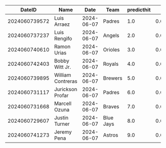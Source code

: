 DateID         |  Name               |  Date        |  Team       |  predicthit  |  predicthitproba     |  hitbool  |  Last7DaysAVG  |  Last15DaysAVG  |  Last30DaysAVG
---------------|---------------------|--------------|-------------|--------------|----------------------|-----------|----------------|-----------------|---------------
2024060739572  |  Luis Arraez        |  2024-06-07  |  Padres     |  1.0         |  0.6413230433280801  |  False    |  0.36          |  0.352          |  0.374
2024060737237  |  Luis Rengifo       |  2024-06-07  |  Angels     |  2.0         |  0.6325166139654033  |  False    |  0.273         |  0.378          |  0.324
2024060740610  |  Ramon Urias        |  2024-06-07  |  Orioles    |  3.0         |  0.6282794783422571  |  False    |  0.444         |  0.5            |  0.4
2024060742403  |  Bobby Witt Jr.     |  2024-06-07  |  Royals     |  4.0         |  0.6141540238417533  |  False    |  0.409         |  0.352          |  0.315
2024060739895  |  William Contreras  |  2024-06-07  |  Brewers    |  5.0         |  0.6126542422136257  |  False    |  0.28          |  0.241          |  0.291
2024060731117  |  Jurickson Profar   |  2024-06-07  |  Padres     |  6.0         |  0.6125250981911109  |  False    |  0.32          |  0.265          |  0.301
2024060731668  |  Marcell Ozuna      |  2024-06-07  |  Braves     |  7.0         |  0.6081018051121931  |  False    |  0.318         |  0.275          |  0.32
2024060729607  |  Justin Turner      |  2024-06-07  |  Blue Jays  |  8.0         |  0.6078866509344811  |  False    |  0.35          |  0.256          |  0.155
2024060741273  |  Jeremy Pena        |  2024-06-07  |  Astros     |  9.0         |  0.60736646895794    |  False    |  0.353         |  0.217          |  0.295
